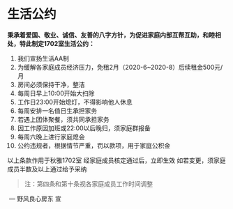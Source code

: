# 生活公约

**秉承着爱国、敬业、诚信、友善的八字方针，为促进家庭内部互帮互助，和睦相处，特此制定1702室生活公约：**

1. 我们宣扬生活AA制
2. 为缓解各家庭成员经济压力，免租2月（2020-6~2020-8）后续租金500元/月
3. 房间必须保持干净，整洁
4. 每周日早上10:00开始大扫除
5. 工作日23:00开始熄灯，不得影响他人休息
6. 每周安排一名值日生承担家务
7. 若遇上团体聚餐，须共同承担家务
8. 因工作原因加班或22:00以后晚归，须家庭群报备
9. 每周六晚上进行家庭熄会
10. 公约违规者，根据情节严重，罚以款项，用于家庭公积金

以上条款作用于秋雅1702室
经家庭成员核定通过后，立即生效
如若变更，须家庭成员半数及以上通过给予采纳

> 注：第四条和第十条视各家庭成员工作时间调整

​												—	野风良心房东 宣